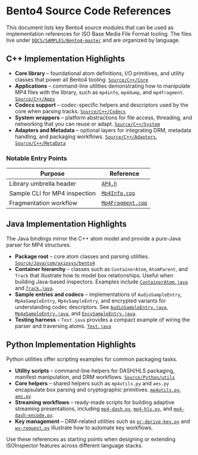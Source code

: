 # Bento4 Source Code References

This document lists key Bento4 source modules that can be used as implementation references for ISO Base Media File Format tooling. The files live under [`DOCS/SAMPLES/Bento4-master`](./SAMPLES/Bento4-master) and are organized by language.

## C++ Implementation Highlights

- **Core library** – foundational atom definitions, I/O primitives, and utility classes that power all Bento4 tooling. [`Source/C++/Core`](./SAMPLES/Bento4-master/Source/C++/Core)
- **Applications** – command-line utilities demonstrating how to manipulate MP4 files with the library, such as `mp4info`, `mp4dump`, and `mp4fragment`. [`Source/C++/Apps`](./SAMPLES/Bento4-master/Source/C++/Apps)
- **Codecs support** – codec-specific helpers and descriptors used by the core when parsing tracks. [`Source/C++/Codecs`](./SAMPLES/Bento4-master/Source/C++/Codecs)
- **System wrappers** – platform abstractions for file access, threading, and networking that you can reuse or adapt. [`Source/C++/System`](./SAMPLES/Bento4-master/Source/C++/System)
- **Adapters and Metadata** – optional layers for integrating DRM, metadata handling, and packaging workflows. [`Source/C++/Adapters`](./SAMPLES/Bento4-master/Source/C++/Adapters), [`Source/C++/MetaData`](./SAMPLES/Bento4-master/Source/C++/MetaData)

### Notable Entry Points

| Purpose | Reference |
| --- | --- |
| Library umbrella header | [`AP4.h`](./SAMPLES/Bento4-master/Source/C++/Core/Ap4.h)
| Sample CLI for MP4 inspection | [`Mp4Info.cpp`](./SAMPLES/Bento4-master/Source/C++/Apps/Mp4Info/Mp4Info.cpp)
| Fragmentation workflow | [`Mp4Fragment.cpp`](./SAMPLES/Bento4-master/Source/C++/Apps/Mp4Fragment/Mp4Fragment.cpp)

## Java Implementation Highlights

The Java bindings mirror the C++ atom model and provide a pure-Java parser for MP4 structures.

- **Package root** – core atom classes and parsing utilities. [`Source/Java/com/axiosys/bento4`](./SAMPLES/Bento4-master/Source/Java/com/axiosys/bento4)
- **Container hierarchy** – classes such as `ContainerAtom`, `AtomParent`, and `Track` that illustrate how to model box relationships. Useful when building Java-based inspectors. Examples include [`ContainerAtom.java`](./SAMPLES/Bento4-master/Source/Java/com/axiosys/bento4/ContainerAtom.java) and [`Track.java`](./SAMPLES/Bento4-master/Source/Java/com/axiosys/bento4/Track.java).
- **Sample entries and codecs** – implementations of `AudioSampleEntry`, `Mp4aSampleEntry`, `Mp4vSampleEntry`, and encrypted variants for understanding codec descriptors. See [`AudioSampleEntry.java`](./SAMPLES/Bento4-master/Source/Java/com/axiosys/bento4/AudioSampleEntry.java), [`Mp4aSampleEntry.java`](./SAMPLES/Bento4-master/Source/Java/com/axiosys/bento4/Mp4aSampleEntry.java), and [`EncvSampleEntry.java`](./SAMPLES/Bento4-master/Source/Java/com/axiosys/bento4/EncvSampleEntry.java).
- **Testing harness** – `Test.java` provides a compact example of wiring the parser and traversing atoms. [`Test.java`](./SAMPLES/Bento4-master/Source/Java/com/axiosys/bento4/Test.java)

## Python Implementation Highlights

Python utilities offer scripting examples for common packaging tasks.

- **Utility scripts** – command-line helpers for DASH/HLS packaging, manifest manipulation, and DRM workflows. [`Source/Python/utils`](./SAMPLES/Bento4-master/Source/Python/utils)
- **Core helpers** – shared helpers such as `mp4utils.py` and `aes.py` encapsulate box parsing and cryptographic primitives. [`mp4utils.py`](./SAMPLES/Bento4-master/Source/Python/utils/mp4utils.py), [`aes.py`](./SAMPLES/Bento4-master/Source/Python/utils/aes.py)
- **Streaming workflows** – ready-made scripts for building adaptive streaming presentations, including [`mp4-dash.py`](./SAMPLES/Bento4-master/Source/Python/utils/mp4-dash.py), [`mp4-hls.py`](./SAMPLES/Bento4-master/Source/Python/utils/mp4-hls.py), and [`mp4-dash-encode.py`](./SAMPLES/Bento4-master/Source/Python/utils/mp4-dash-encode.py).
- **Key management** – DRM-related utilities such as [`pr-derive-key.py`](./SAMPLES/Bento4-master/Source/Python/utils/pr-derive-key.py) and [`wv-request.py`](./SAMPLES/Bento4-master/Source/Python/utils/wv-request.py) illustrate how to automate key workflows.

Use these references as starting points when designing or extending ISOInspector features across different language stacks.

